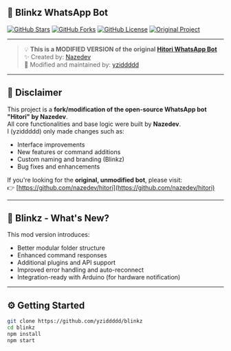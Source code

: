 ## 🔁 Blinkz WhatsApp Bot

[![GitHub Stars](https://img.shields.io/github/stars/yziddddd/blinkz?style=social)](https://github.com/yziddddd/blinkz/stargazers)
[![GitHub Forks](https://img.shields.io/github/forks/yziddddd/blinkz?style=social)](https://github.com/yziddddd/blinkz/network)
[![GitHub License](https://img.shields.io/github/license/yziddddd/blinkz)](./LICENSE)
[![Original Project](https://img.shields.io/badge/Original-Hitori%20by%20Nazedev-blue)](https://github.com/nazedev/hitori)

---

> 💡 **This is a MODIFIED VERSION of the original [Hitori WhatsApp Bot](https://github.com/nazedev/hitori)**  
> ✨ Created by: [Nazedev](https://github.com/nazedev)  
> 🔧 Modified and maintained by: [yziddddd](https://github.com/yziddddd)

---

## 📌 Disclaimer

This project is a **fork/modification of the open-source WhatsApp bot "Hitori" by Nazedev**.  
All core functionalities and base logic were built by **Nazedev**.  
I (yziddddd) only made changes such as:
- Interface improvements
- New features or command additions
- Custom naming and branding (Blinkz)
- Bug fixes and enhancements

If you're looking for the **original, unmodified bot**, please visit:  
👉 [https://github.com/nazedev/hitori](https://github.com/nazedev/hitori)

---

## 🔄 Blinkz - What's New?

This mod version introduces:
- Better modular folder structure
- Enhanced command responses
- Additional plugins and API support
- Improved error handling and auto-reconnect
- Integration-ready with Arduino (for hardware notification)

---

## ⚙️ Getting Started

```bash
git clone https://github.com/yziddddd/blinkz
cd blinkz
npm install
npm start

